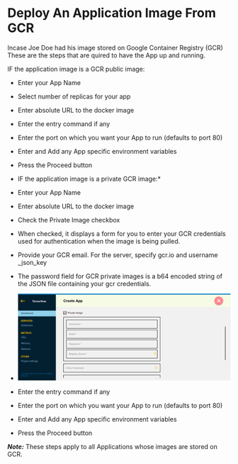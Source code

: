 # Deploy An Application Image From GCR

Incase Joe Doe had his image stored on Google Container Registry (GCR) These are the steps that are quired to have the App up and running.

IF the application image is a GCR public image:

- Enter your App Name

- Select number of replicas for your app

- Enter absolute URL to the docker image

- Enter the entry command if any

- Enter the port on which you want your App to run (defaults to port 80)

- Enter and Add any App specific environment variables

- Press the Proceed button

- IF the application image is a private GCR image:\*

* Enter your App Name

* Enter absolute URL to the docker image

* Check the Private Image checkbox

* When checked, it displays a form for you to enter your GCR credentials used for authentication when the image is being pulled.

* Provide your GCR email. For the server, specify gcr.io and username \_json_key

* The password field for GCR private images is a b64 encoded string of the JSON file containing your gcr credentials.

- ![](../img/privateImage.png)
- Enter the entry command if any

- Enter the port on which you want your App to run (defaults to port 80)

- Enter and Add any App specific environment variables

- Press the Proceed button

**_Note:_** These steps apply to all Applications whose images are stored on GCR.
